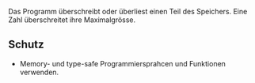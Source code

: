 Das Programm überschreibt oder überliest einen Teil des Speichers. Eine Zahl überschreitet ihre Maximalgrösse.


## Schutz
- Memory- und type-safe Programmiersprahcen und Funktionen verwenden.